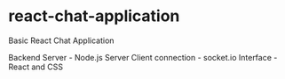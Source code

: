 # react-chat-application
Basic React Chat Application 

Backend Server - Node.js
Server Client connection - socket.io
Interface - React and CSS
